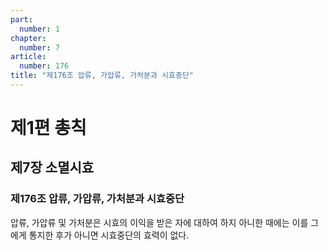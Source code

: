 ```yaml
---
part:
  number: 1
chapter:
  number: 7
article:
  number: 176
title: "제176조 압류, 가압류, 가처분과 시효중단"
---
```


# 제1편 총칙

## 제7장 소멸시효

### 제176조 압류, 가압류, 가처분과 시효중단

압류, 가압류 및 가처분은 시효의 이익을 받은 자에 대하여 하지 아니한 때에는 이를 그에게 통지한 후가 아니면 시효중단의 효력이 없다.
